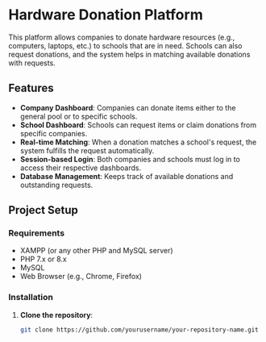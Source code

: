 # Hardware Donation Platform

This platform allows companies to donate hardware resources (e.g., computers, laptops, etc.) to schools that are in need. Schools can also request donations, and the system helps in matching available donations with requests.

## Features

- **Company Dashboard**: Companies can donate items either to the general pool or to specific schools.
- **School Dashboard**: Schools can request items or claim donations from specific companies.
- **Real-time Matching**: When a donation matches a school's request, the system fulfills the request automatically.
- **Session-based Login**: Both companies and schools must log in to access their respective dashboards.
- **Database Management**: Keeps track of available donations and outstanding requests.

## Project Setup

### Requirements

- XAMPP (or any other PHP and MySQL server)
- PHP 7.x or 8.x
- MySQL
- Web Browser (e.g., Chrome, Firefox)

### Installation

1. **Clone the repository**:
   ```bash
   git clone https://github.com/yourusername/your-repository-name.git
